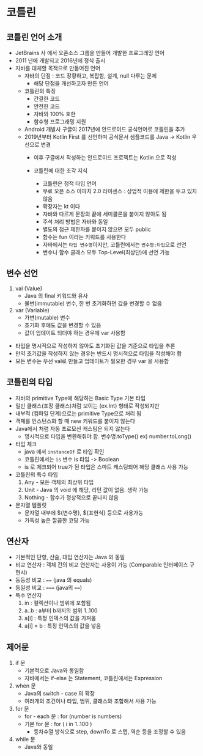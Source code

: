 # 코틀린

## 코틀린 언어 소개
- JetBrains 사 에서 오픈소스 그룹을 만들어 개발한 프로그래밍 언어
- 2011 년에 개발되고 2016년에 정식 출시
- 자바를 대체할 목적으로 만들어진 언어
  - 자바의 단점 : 코드 장황하고, 복잡함, 설계, null 다루는 문제
    - 해당 단점을 개선하고자 만든 언어
  - 코틀린의 특징
    - 간결한 코드
    - 안전한 코드
    - 자바와 100% 호한
    - 함수형 프로그래밍 지원
  - Android 개발사 구글이 2017년에 안드로이드 공식언어로 코틀린을 추가
  - 2019년부터 Kotlin First 를 선언하며 공식문서 샘플코드를 Java -> Kotlin 우선으로 변경
    - 이후 구글에서 작성하는 안드로이드 프로젝트는 Kotlin 으로 작성

    - 코틀린에 대한 조각 지식
      - 코틀린은 정적 타입 언어
      - 무료 오픈 소스 아파치 2.0 라이센스 : 상업적 이용에 제한을 두고 있지 않음 
      - 확장자는 kt 이다
      - 자바와 다르게 문장의 끝에 세미콜론을 붙이지 않아도 됨
      - 주석 처리 방법은 자바와 동일
      - 별도의 접근 제한자를 붙이지 않으면 모두 public
      - 함수는 fun 이라는 키워드를 사용한다
      - 자바에서는 `타입 변수명`이지만, 코틀린에서는 `변수명:타입`으로 선언
      - 변수나 함수 클래스 모두 Top-Level(최상단)에 선언 가능
## 변수 선언
  1. val (Value)
     - Java 의 final 키워드와 유사
     - 불변(immutable) 변수, 한 번 초기화하면 값을 변경할 수 없음
  2. var (Variable)
     - 가변(mutable) 변수
     - 초기화 후에도 값을 변경할 수 있음
     - 값이 업데이트 되더야 하는 경우에 var 사용함
  - 타입을 명시적으로 작성하지 않아도 초기화된 값을 기준으로 타입을 추론
  - 만약 초기값을 작성하지 않는 경우는 반드시 명시적으로 타입을 작성해야 함
  - 모든 변수는 우선 val로 만들고 업데이트가 필요한 경우 var 을 사용함

## 코틀린의 타입
  - 자바의 primitive Type에 해당하는 Basic Type 기본 타입
  - 일반 클래스(포장 클래스)처럼 보이는 (ex.Int) 형태로 작성되지만
  - 내부적 (컴파일 단계)으로는 primitive Type으로 처리 됨
  - 객체를 인스턴스화 할 때 new 키워드를 붙이지 않는다
  - Java에서 처럼 자동 프로모션 캐스팅은 되지 않는다
    - 명시적으로 타입을 변환해줘야 함. 변수명.toType() ex) number.toLong()
  - 타입 체크
    - java 에서 `instanceOf` 로 타입 확인
    - 코틀린에서는 `is` 변수 is 타입 -> Boolean
    - is 로 체크되어 true가 된 타입은 스마트 캐스팅되어 해당 클래스 사용 가능
  - 코틀린의 특수 타입
    1. Any - 모든 객체의 최상위 타입
    2. Unit - Java 의 void 에 해당, 리턴 값이 없음. 생략 가능
    3. Nothing - 함수가 정상적으로 끝나지 않음
  - 문자열 템플릿
    - 문자열 내부에 ${변수명}, ${표현식} 등으로 사용가능
    - 가독성 높은 깔끔한 코딩 가능
## 연산자
  - 기본적인 단항, 산술, 대입 연산자는 Java 와 동일
  - 비교 연산자 : 객체 간의 비교 연산자는 사용이 가능 (Comparable 인터페이스 구현시)
  - 동등성 비교 : `==` (java 의 equals)
  - 동일성 비교 : `===` (java의 `==`)
  - 특수 연산자
    1. in : 컬렉션이나 범위에 포함됨
    2. a..b : a부터 b까지의 범위 1..100
    3. a[i] : 특정 인덱스의 값을 가져옴
    4. a[i] = b : 특정 인덱스의 값을 넣음 
## 제어문
  1. if 문
     - 기본적으로 Java와 동일함
     - 자바에서는 if-else 는 Statement, 코틀린에서는 Expression
  2. when 문
     - Java의 switch - case 의 확장
     - 여러개의 조건이나 타입, 범위, 클래스와 조합해서 사용 가능
  3. for 문
     - for - each 문 : for (number is numbers)
     - 기본 for 문 : for ( i in 1..100 )
       - 등차수열 방식으로 step, downTo 로 스텝, 역순 등을 조정할 수 있음
  4. while 문
     - Java와 동일 
